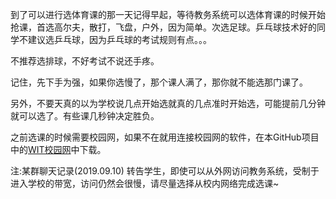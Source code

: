 到了可以进行选体育课的那一天记得早起，等待教务系统可以选体育课的时候开始抢课，首选高尔夫，散打，飞盘，户外，因为简单。次选足球。乒乓球技术好的同学不建议选乒乓球，因为乒乓球的考试规则有点。。。

不推荐选排球，不好考试不说还手疼。

记住，先下手为强，如果你选慢了，那个课人满了，那你就不能选那门课了。

另外，不要天真的以为学校说几点开始选就真的几点准时开始选，可能提前几分钟就可以选了。有些课几秒钟决定胜负。

之前选课的时候需要校园网，如果不在就用连接校园网的软件，在本GitHub项目中的[WIT校园网](https://github.com/IvyHole/WITCL/tree/master/WIT%E6%A0%A1%E5%9B%AD%E7%BD%91)中下载。


注:某群聊天记录(2019.09.10)
转告学生，即使可以从外网访问教务系统，受制于进入学校的带宽，访问仍然会很慢，请尽量选择从校内网络完成选课~
